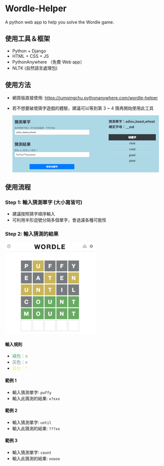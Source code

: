 # Wordle-Helper
A python web app to help you solve the Wordle game.

## 使用工具＆框架
- Python + Django
- HTML + CSS + JS
- PythonAnywhere （免費 Web app）
- NLTK (自然語言處理包)

## 使用方法

- 網頁版直接使用: https://jumpingchu.pythonanywhere.com/wordle-helper
- 若不想要破壞猜字遊戲的體驗，建議可以等到第 3 ~ 4 猜再開始使用此工具

    <img src="img/web_page_demo.png" width=888>

## 使用流程

### Step 1: 輸入猜測單字 (大小寫皆可)

- 建議按照猜字順序輸入
- 可利用半形逗號分隔多個單字，會過濾各種可能性

### Step 2: 輸入猜測的結果

<img src="img/demo.png" width=300>

#### 輸入規則

- <span style="color: MediumSeaGreen;">綠色：o</span>
- <span style="color: LightSlateGrey;">灰色：x</span>
- <span style="color: Khaki;">黃色：?</span>

#### 範例 1
- 輸入猜測單字: `puffy`
- 輸入此猜測的結果: `x?xxx`

#### 範例 2
- 輸入猜測單字: `until`
- 輸入此猜測的結果: `???xx`

#### 範例 3
- 輸入猜測單字: `count`
- 輸入此猜測的結果: `xoooo`

